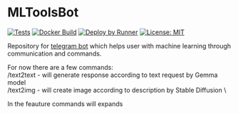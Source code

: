 # MLToolsBot

[![Tests](https://github.com/WhoKnowsWhoCares/MLToolsBot/actions/workflows/build-test.yml/badge.svg?branch=prod)](https://github.com/WhoKnowsWhoCares/MLToolsBot/actions/workflows/build-test.yml) [![Docker Build](https://github.com/WhoKnowsWhoCares/MLToolsBot/actions/workflows/docker-build-deploy.yml/badge.svg?branch=prod)](https://github.com/WhoKnowsWhoCares/MLToolsBot/actions/workflows/docker-build-deploy.yml) [![Deploy by Runner](https://github.com/WhoKnowsWhoCares/MLToolsBot/actions/workflows/registry-pull.yml/badge.svg?branch=prod)](https://github.com/WhoKnowsWhoCares/MLToolsBot/actions/workflows/registry-pull.yml)
[![License: MIT](https://img.shields.io/badge/License-MIT-yellow.svg)](https://opensource.org/licenses/MIT)

Repository for [telegram bot](https://t.me/MLToolsBot) which helps user with machine learning through communication and commands.

For now there are a few commands: \
/text2text - will generate response according to text request by Gemma model \
/text2img - will create image according to description by Stable Diffusion \

In the feauture commands will expands
